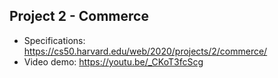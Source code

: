 ## Project 2 - Commerce

* Specifications: https://cs50.harvard.edu/web/2020/projects/2/commerce/
* Video demo: https://youtu.be/_CKoT3fcScg
